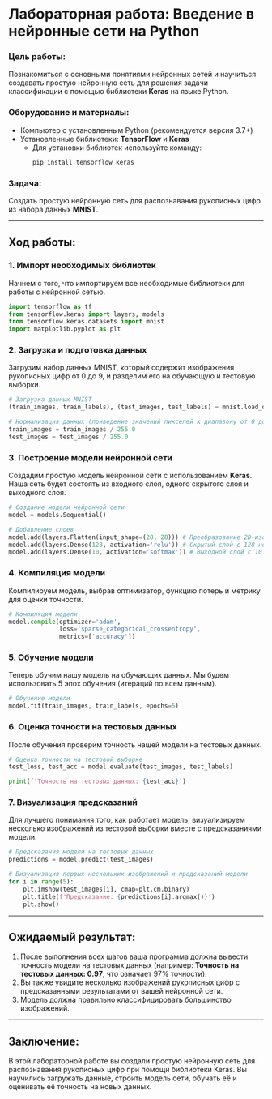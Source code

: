 # Лабораторная работа: Введение в нейронные сети на Python

### Цель работы:
Познакомиться с основными понятиями нейронных сетей и научиться создавать простую нейронную сеть для решения задачи классификации с помощью библиотеки **Keras** на языке Python.

### Оборудование и материалы:
- Компьютер с установленным Python (рекомендуется версия 3.7+)
- Установленные библиотеки: **TensorFlow** и **Keras**
  - Для установки библиотек используйте команду:
    ```bash
    pip install tensorflow keras
    ```

### Задача:
Создать простую нейронную сеть для распознавания рукописных цифр из набора данных **MNIST**.

---

## Ход работы:

### 1. Импорт необходимых библиотек

Начнем с того, что импортируем все необходимые библиотеки для работы с нейронной сетью.

```python
import tensorflow as tf
from tensorflow.keras import layers, models
from tensorflow.keras.datasets import mnist
import matplotlib.pyplot as plt
```

### 2. Загрузка и подготовка данных

Загрузим набор данных MNIST, который содержит изображения рукописных цифр от 0 до 9, и разделим его на обучающую и тестовую выборки.

```python
# Загрузка данных MNIST
(train_images, train_labels), (test_images, test_labels) = mnist.load_data()

# Нормализация данных (приведение значений пикселей к диапазону от 0 до 1)
train_images = train_images / 255.0
test_images = test_images / 255.0
```

### 3. Построение модели нейронной сети

Создадим простую модель нейронной сети с использованием **Keras**. Наша сеть будет состоять из входного слоя, одного скрытого слоя и выходного слоя.

```python
# Создание модели нейронной сети
model = models.Sequential()

# Добавление слоев
model.add(layers.Flatten(input_shape=(28, 28))) # Преобразование 2D-изображения в одномерный массив
model.add(layers.Dense(128, activation='relu')) # Скрытый слой с 128 нейронами и функцией активации ReLU
model.add(layers.Dense(10, activation='softmax')) # Выходной слой с 10 нейронами (по одному для каждой цифры) и softmax-активацией
```

### 4. Компиляция модели

Компилируем модель, выбрав оптимизатор, функцию потерь и метрику для оценки точности.

```python
# Компиляция модели
model.compile(optimizer='adam',
              loss='sparse_categorical_crossentropy',
              metrics=['accuracy'])
```

### 5. Обучение модели

Теперь обучим нашу модель на обучающих данных. Мы будем использовать 5 эпох обучения (итераций по всем данным).

```python
# Обучение модели
model.fit(train_images, train_labels, epochs=5)
```

### 6. Оценка точности на тестовых данных

После обучения проверим точность нашей модели на тестовых данных.

```python
# Оценка точности на тестовой выборке
test_loss, test_acc = model.evaluate(test_images, test_labels)

print(f'Точность на тестовых данных: {test_acc}')
```

### 7. Визуализация предсказаний

Для лучшего понимания того, как работает модель, визуализируем несколько изображений из тестовой выборки вместе с предсказаниями модели.

```python
# Предсказания модели на тестовых данных
predictions = model.predict(test_images)

# Визуализация первых нескольких изображений и предсказаний модели
for i in range(5):
    plt.imshow(test_images[i], cmap=plt.cm.binary)
    plt.title(f'Предсказание: {predictions[i].argmax()}')
    plt.show()
```

---

## Ожидаемый результат:

1. После выполнения всех шагов ваша программа должна вывести точность модели на тестовых данных (например: **Точность на тестовых данных: 0.97**, что означает 97% точности).
2. Вы также увидите несколько изображений рукописных цифр с предсказанными результатами от вашей нейронной сети.
3. Модель должна правильно классифицировать большинство изображений.

---

## Заключение:

В этой лабораторной работе вы создали простую нейронную сеть для распознавания рукописных цифр при помощи библиотеки Keras. Вы научились загружать данные, строить модель сети, обучать её и оценивать её точность на новых данных.

